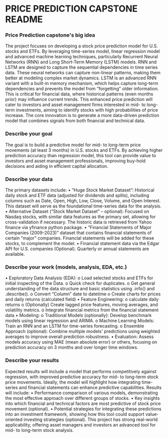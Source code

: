 # PRICE PREDICTION CAPSTONE README

### Price Prediction capstone's big idea
The project focuses on developing a stock price prediction model for U.S. stocks and ETFs. By leveraging time-series model, linear regression model and advanced machine learning techniques, particularly Recurrent Neural Networks (RNN) and Long Short-Term Memory (LSTM) models. RNN and LSTM are designed to capture the sequential dependencies in time series data. These neural networks can capture non-linear patterns, making them better at modeling complex market dynamics. LSTM is an advanced RNN variant with a built-in memory mechanism, which helps capture long-term dependencies and prevents the model from “forgetting” older information. This is critical for financial data, where historical patterns (even months prior) may influence current trends.
This enhanced price prediction will cater to investors and asset management firms interested in mid- to long-term investments, aiming to identify stocks with high probabilities of price increase. The core innovation is to generate a more data-driven prediction model that combines signals from both financial and technical data.

### Describe your goal
The goal is to build a predictive model for mid- to long-term price movements (at least 3 months) in U.S. stocks and ETFs. By achieving higher prediction accuracy than regression model, this tool can provide value to investors and asset management professionals, improving buy-hold decisions and aiding in efficient capital allocation.
### Describe your data
The primary datasets include:
•	“Huge Stock Market Dataset”: Historical daily stock and ETF data (adjusted for dividends and splits), including columns such as Date, Open, High, Low, Close, Volume, and Open Interest. This dataset will serve as the foundational time-series data for the analysis.
•	Alternative Dataset (“Stock Market Dataset” – optional): Focused on Nasdaq stocks, with similar data features as the primary set, allowing for cross-validation if necessary. The historic data is retrieved from Yahoo finance via yfinance python package.
•	“Financial Statements of Major Companies (2009-2023)” dataset that contains financial statements of certain “major” companies. Financial statements will be added for these stocks, to complement the model. 
•	Financial statement data via the Edgar API for U.S. companies (Optional). Quarterly or annual statements are available. 

### Describe your work (models, analysis, EDA, etc.)
•	Exploratory Data Analysis (EDA): 
	o	Load selected stocks and ETFs for initial inspecting of the Data.
	o	Quick check for duplicates.
	o	Get general understanding of the data structure and basic statistics using .info() and .describe().
	o	Convert “Column” date to datetime
	o	Create charts for prices and daily returns (calculated field)
•	Feature Engineering:
	o	calculate daily returns
	o	(Optionally) Create lagged price features, moving averages, and volatility metrics.
	o	Integrate financial metrics from the financial statement data
•	Modeling:
	o	Traditional Models (optionally): Develop benchmark models using linear regression and ARIMA.
	o	Machine Learning Models: Train an RNN and an LSTM for time-series forecasting.
	o	Ensemble Approach (optional): Combine multiple models' predictions using weighted averages to improve overall prediction robustness.
•	Evaluation: Assess models accuracy using MAE (mean absolute error) or others, focusing on prediction accuracy on 3 months and over longer time windows.

### Describe your results
Expected results will include a model that performs competitively against regression, with improved predictive accuracy for mid- to long-term stock price movements. Ideally, the model will highlight how integrating time-series and financial statements can enhance predictive capabilities. Results will include:
•	Performance comparison of various models, demonstrating the most effective approach over different groups of stocks.
•	Key insights into which financial and technical factors are most predictive of stock price movement (optional).
•	Potential strategies for integrating these predictions into an investment framework, showing how this tool could support value-oriented investing strategies (optional).
This project has strong real-world applicability, offering asset managers and investors an advanced tool for mid- to long-term stock analysis.
